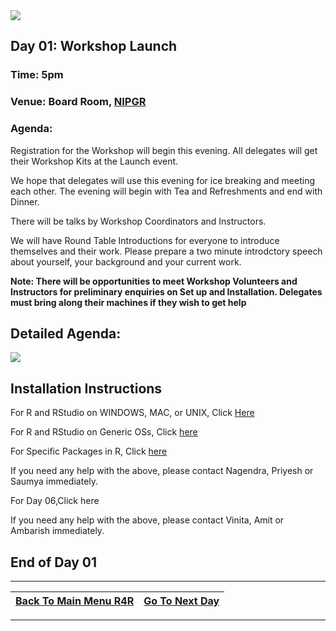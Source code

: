 
<img src = /Images/R4R_header.png>

## Day 01: Workshop Launch
### Time: 5pm
### Venue: Board Room, <a href = http://www.nipgr.ac.in/home/home.php>NIPGR</a>

### Agenda: 
Registration for the Workshop will begin this evening. All delegates will get their Workshop Kits at the Launch event.

We hope that delegates will use this evening for ice breaking and meeting each other. The evening will begin with Tea and Refreshments and end with Dinner.

There will be talks by Workshop Coordinators and Instructors.

We will have Round Table Introductions for everyone to introduce themselves and their work. Please prepare a two minute introdctory speech about yourself, your background and your current work.

<b>Note: There will be opportunities to meet Workshop Volunteers and Instructors for preliminary enquiries on Set up and Installation. Delegates must bring along their machines if they wish to get help</b>

## Detailed Agenda:
<img src = /Images/Day01.png>

## Installation Instructions

For R and RStudio on WINDOWS, MAC, or UNIX, Click <a href=/Documents/Rinstall.md>Here</a>

For R and RStudio on Generic OSs, Click <a href=/Documents/InstallationR.md>here</a>

For Specific Packages in R, Click <a href=/Documents/RDay02.md>here</a>

If you need any help with the above, please contact Nagendra, Priyesh or Saumya immediately.

For Day 06,Click here

If you need any help with the above, please contact Vinita, Amit or Ambarish immediately.

     
## End of Day 01
---

| <a href="/Readme.md"><span class="glyphicon glyphicon-menu-left" aria-hidden="true"></span><span class="sr-only">Back To Main Menu R4R </span></a> | <a href="/Documents/Day02.md"><span class="glyphicon glyphicon-menu-right" aria-hidden="true"></span><span class="sr-only">Go To Next Day</span></a> | 
  | ---- | ----|    
  
  ---
